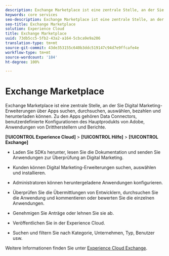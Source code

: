 ```yaml
---
description: Exchange Marketplace ist eine zentrale Stelle, an der Sie Digital Marketing-Erweiterungen über Apps suchen, durchsuchen, auswählen, bezahlen und herunterladen können. Zu den Apps gehören Data Connectors, benutzerdefinierte Konfigurationen des Hauptprodukts von Adobe, Anwendungen von Drittherstellern und Berichte.
keywords: core services
seo-description: Exchange Marketplace ist eine zentrale Stelle, an der Sie Digital Marketing-Erweiterungen über Apps suchen, durchsuchen, auswählen, bezahlen und herunterladen können. Zu den Apps gehören Data Connectors, benutzerdefinierte Konfigurationen des Hauptprodukts von Adobe, Anwendungen von Drittherstellern und Berichte.
seo-title: Exchange Marketplace
solution: Experience Cloud
title: Exchange Marketplace
uuid: 73db5cc5-5fb2-43a2-a164-5cbca9e9a206
translation-type: tm+mt
source-git-commit: 43de353155c640b3ddc519147c94d7e9ffcafe4e
workflow-type: tm+mt
source-wordcount: '184'
ht-degree: 100%

---
```



# Exchange Marketplace

Exchange Marketplace ist eine zentrale Stelle, an der Sie Digital Marketing-Erweiterungen über Apps suchen, durchsuchen, auswählen, bezahlen und herunterladen können. Zu den Apps gehören Data Connectors, benutzerdefinierte Konfigurationen des Hauptprodukts von Adobe, Anwendungen von Drittherstellern und Berichte.

**[!UICONTROL Experience Cloud]** > **[!UICONTROL Hilfe]** > **[!UICONTROL Exchange]**

* Laden Sie SDKs herunter, lesen Sie die Dokumentation und senden Sie Anwendungen zur Überprüfung an Digital Marketing.

* Kunden können Digital Marketing-Erweiterungen suchen, auswählen und installieren.

* Administratoren können heruntergeladene Anwendungen konfigurieren.

* Überprüfen Sie die Übermittlungen von Entwicklern, durchsuchen Sie die Anwendung und kommentieren oder bewerten Sie die einzelnen Anwendungen.

* Genehmigen Sie Anträge oder lehnen Sie sie ab.

* Veröffentlichen Sie in der Experience Cloud.

* Suchen und filtern Sie nach Kategorie, Unternehmen, Typ, Benutzer usw.

Weitere Informationen finden Sie unter [Experience Cloud Exchange](https://exchange.adobe.com/experiencecloud.html).
